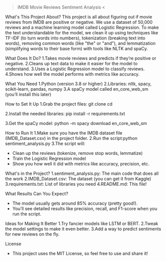 > IMDB Movie Reviews Sentiment Analysis <

What's This Project About?
This project is all about figuring out if movie reviews from IMDB are positive or negative. We use a dataset of 50,000 reviews and a machine learning model called Logistic Regression. To make the text understandable for the model, we clean it up using techniques like TF-IDF (to turn words into numbers), tokenization (breaking text into words), removing common words (like "the" or "and"), and lemmatization (simplifying words to their base form) with tools like NLTK and spaCy.

What Does It Do?
1.Takes movie reviews and predicts if they’re positive or negative.
2.Cleans up text data to make it easier for the model to understand.
3.Uses a Logistic Regression model to classify reviews.
4.Shows how well the model performs with metrics like accuracy.

What You Need
1.Python (version 3.8 or higher)
2.Libraries: nltk, spacy, scikit-learn, pandas, numpy
3.A spaCy model called en_core_web_sm (you’ll install this later)

How to Set It Up
1.Grab the project files:
git clone <repository-url>
cd <project-folder>

2.Install the needed libraries:
pip install -r requirements.txt

3.Get the spaCy model:
python -m spacy download en_core_web_sm

How to Run It
1.Make sure you have the IMDB dataset file (IMDB_Dataset.csv) in the project folder.
2.Run the script:python sentiment_analysis.py
3.The script will:
- Clean up the reviews (tokenize, remove stop words, lemmatize)
- Train the Logistic Regression model
- Show you how well it did with metrics like accuracy, precision, etc.

What's in the Project?
1.sentiment_analysis.py: The main code that does all the work
2.IMDB_Dataset.csv: The dataset (you can get it from Kaggle)
3.requirements.txt: List of libraries you need
4.README.md: This file!

What Results Can You Expect?
- The model usually gets around 85% accuracy (pretty good!).
- You’ll see detailed results like precision, recall, and F1-score when you run the script.

Ideas for Making It Better
1.Try fancier models like LSTM or BERT.
2.Tweak the model settings to make it even better.
3.Add a way to predict sentiments for new reviews on the fly.

License
- This project uses the MIT License, so feel free to use and share it!
